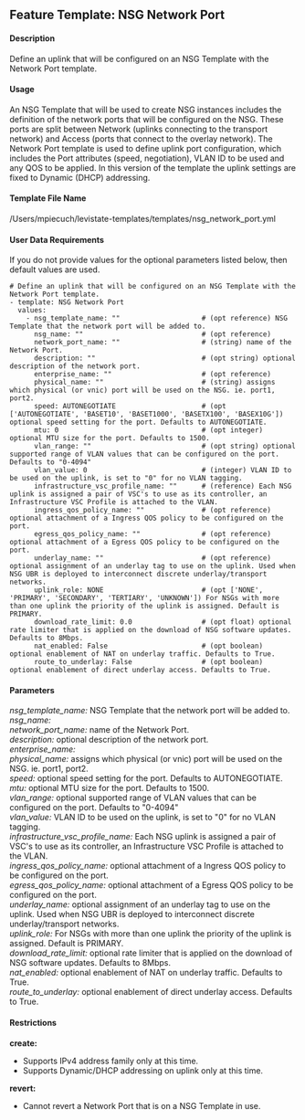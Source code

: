 ## Feature Template: NSG Network Port
#### Description
Define an uplink that will be configured on an NSG Template with the Network Port template.

#### Usage
An NSG Template that will be used to create NSG instances includes the definition of the network ports that will be configured on the NSG. These ports are split between Network (uplinks connecting to the transport network) and Access (ports that connect to the overlay network). The Network Port template is used to define uplink port configuration, which includes the Port attributes (speed, negotiation), VLAN ID to be used and any QOS to be applied. In this version of the template the uplink settings are fixed to Dynamic (DHCP) addressing.

#### Template File Name
/Users/mpiecuch/levistate-templates/templates/nsg_network_port.yml

#### User Data Requirements
If you do not provide values for the optional parameters listed below, then default values are used.

```
# Define an uplink that will be configured on an NSG Template with the Network Port template.
- template: NSG Network Port
  values:
    - nsg_template_name: ""                    # (opt reference) NSG Template that the network port will be added to.
      nsg_name: ""                             # (opt reference)
      network_port_name: ""                    # (string) name of the Network Port.
      description: ""                          # (opt string) optional description of the network port.
      enterprise_name: ""                      # (opt reference)
      physical_name: ""                        # (string) assigns which physical (or vnic) port will be used on the NSG. ie. port1, port2.
      speed: AUTONEGOTIATE                     # (opt ['AUTONEGOTIATE', 'BASET10', 'BASET1000', 'BASETX100', 'BASEX10G']) optional speed setting for the port. Defaults to AUTONEGOTIATE.
      mtu: 0                                   # (opt integer) optional MTU size for the port. Defaults to 1500.
      vlan_range: ""                           # (opt string) optional supported range of VLAN values that can be configured on the port. Defaults to "0-4094"
      vlan_value: 0                            # (integer) VLAN ID to be used on the uplink, is set to "0" for no VLAN tagging.
      infrastructure_vsc_profile_name: ""      # (reference) Each NSG uplink is assigned a pair of VSC's to use as its controller, an Infrastructure VSC Profile is attached to the VLAN.
      ingress_qos_policy_name: ""              # (opt reference) optional attachment of a Ingress QOS policy to be configured on the port.
      egress_qos_policy_name: ""               # (opt reference) optional attachment of a Egress QOS policy to be configured on the port.
      underlay_name: ""                        # (opt reference) optional assignment of an underlay tag to use on the uplink. Used when NSG UBR is deployed to interconnect discrete underlay/transport networks.
      uplink_role: NONE                        # (opt ['NONE', 'PRIMARY', 'SECONDARY', 'TERTIARY', 'UNKNOWN']) For NSGs with more than one uplink the priority of the uplink is assigned. Default is PRIMARY.
      download_rate_limit: 0.0                 # (opt float) optional rate limiter that is applied on the download of NSG software updates. Defaults to 8Mbps.
      nat_enabled: False                       # (opt boolean) optional enablement of NAT on underlay traffic. Defaults to True.
      route_to_underlay: False                 # (opt boolean) optional enablement of direct underlay access. Defaults to True.

```

#### Parameters
*nsg_template_name:* NSG Template that the network port will be added to.<br>
*nsg_name:* <br>
*network_port_name:* name of the Network Port.<br>
*description:* optional description of the network port.<br>
*enterprise_name:* <br>
*physical_name:* assigns which physical (or vnic) port will be used on the NSG. ie. port1, port2.<br>
*speed:* optional speed setting for the port. Defaults to AUTONEGOTIATE.<br>
*mtu:* optional MTU size for the port. Defaults to 1500.<br>
*vlan_range:* optional supported range of VLAN values that can be configured on the port. Defaults to "0-4094"<br>
*vlan_value:* VLAN ID to be used on the uplink, is set to "0" for no VLAN tagging.<br>
*infrastructure_vsc_profile_name:* Each NSG uplink is assigned a pair of VSC's to use as its controller, an Infrastructure VSC Profile is attached to the VLAN.<br>
*ingress_qos_policy_name:* optional attachment of a Ingress QOS policy to be configured on the port.<br>
*egress_qos_policy_name:* optional attachment of a Egress QOS policy to be configured on the port.<br>
*underlay_name:* optional assignment of an underlay tag to use on the uplink. Used when NSG UBR is deployed to interconnect discrete underlay/transport networks.<br>
*uplink_role:* For NSGs with more than one uplink the priority of the uplink is assigned. Default is PRIMARY.<br>
*download_rate_limit:* optional rate limiter that is applied on the download of NSG software updates. Defaults to 8Mbps.<br>
*nat_enabled:* optional enablement of NAT on underlay traffic. Defaults to True.<br>
*route_to_underlay:* optional enablement of direct underlay access. Defaults to True.<br>


#### Restrictions
**create:**
* Supports IPv4 address family only at this time.
* Supports Dynamic/DHCP addressing on uplink only at this time.

**revert:**
* Cannot revert a Network Port that is on a NSG Template in use.

